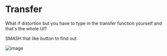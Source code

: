 # Transfer

What if distortion but you have to type in the transfer function yourself and that's the whole UI? 

SMASH that like button to find out


![image](https://user-images.githubusercontent.com/38221014/131947415-44c34bdd-75bb-4990-9e8a-23037e2ff7bc.png)
